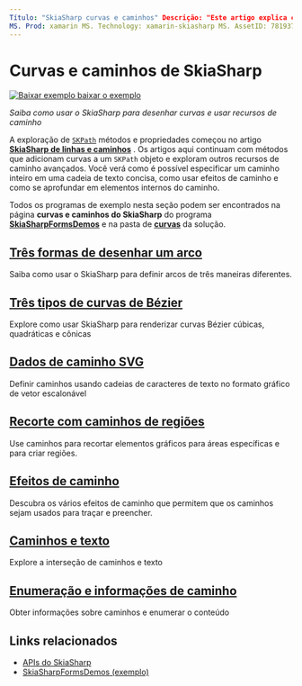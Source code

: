 ```yaml
---
Título: "SkiaSharp curvas e caminhos" Descrição: "Este artigo explica como usar o SkiaSharp para desenhar curvas e usar recursos de caminho em Xamarin.Forms aplicativos e demonstra isso com código de exemplo".
MS. Prod: xamarin MS. Technology: xamarin-skiasharp MS. AssetID: 781937AA-AA1C-469C-AA92-D42D08B58635 autor: davidbritch MS. Author: dabritch MS. Date: 05/24/2017 no-loc: [ Xamarin.Forms , Xamarin.Essentials ]
---
```


# <a name="skiasharp-curves-and-paths"></a>Curvas e caminhos de SkiaSharp

[![Baixar exemplo ](~/media/shared/download.png) baixar o exemplo](https://docs.microsoft.com/samples/xamarin/xamarin-forms-samples/skiasharpforms-demos)

_Saiba como usar o SkiaSharp para desenhar curvas e usar recursos de caminho_

A exploração de [`SKPath`](xref:SkiaSharp.SKPath) métodos e propriedades começou no artigo [**SkiaSharp de linhas e caminhos**](../paths/index.md) . Os artigos aqui continuam com métodos que adicionam curvas a um `SKPath` objeto e exploram outros recursos de caminho avançados. Você verá como é possível especificar um caminho inteiro em uma cadeia de texto concisa, como usar efeitos de caminho e como se aprofundar em elementos internos do caminho.

Todos os programas de exemplo nesta seção podem ser encontrados na página **curvas e caminhos do SkiaSharp** do programa [**SkiaSharpFormsDemos**](https://docs.microsoft.com/samples/xamarin/xamarin-forms-samples/skiasharpforms-demos) e na pasta de [**curvas**](https://github.com/xamarin/xamarin-forms-samples/tree/master/SkiaSharpForms/Demos/Demos/SkiaSharpFormsDemos/Curves) da solução.

## <a name="three-ways-to-draw-an-arc"></a>[Três formas de desenhar um arco](arcs.md)

Saiba como usar o SkiaSharp para definir arcos de três maneiras diferentes.

## <a name="three-types-of-bzier-curves"></a>[Três tipos de curvas de Bézier](beziers.md)

Explore como usar SkiaSharp para renderizar curvas Bézier cúbicas, quadráticas e cônicas

## <a name="svg-path-data"></a>[Dados de caminho SVG](path-data.md)

Definir caminhos usando cadeias de caracteres de texto no formato gráfico de vetor escalonável

## <a name="clipping-with-paths-and-regions"></a>[Recorte com caminhos de regiões](clipping.md)

Use caminhos para recortar elementos gráficos para áreas específicas e para criar regiões.

## <a name="path-effects"></a>[Efeitos de caminho](effects.md)

Descubra os vários efeitos de caminho que permitem que os caminhos sejam usados para traçar e preencher.

## <a name="paths-and-text"></a>[Caminhos e texto](text-paths.md)

Explore a interseção de caminhos e texto

## <a name="path-information-and-enumeration"></a>[Enumeração e informações de caminho](information.md)

Obter informações sobre caminhos e enumerar o conteúdo

## <a name="related-links"></a>Links relacionados

- [APIs do SkiaSharp](https://docs.microsoft.com/dotnet/api/skiasharp)
- [SkiaSharpFormsDemos (exemplo)](https://docs.microsoft.com/samples/xamarin/xamarin-forms-samples/skiasharpforms-demos)
